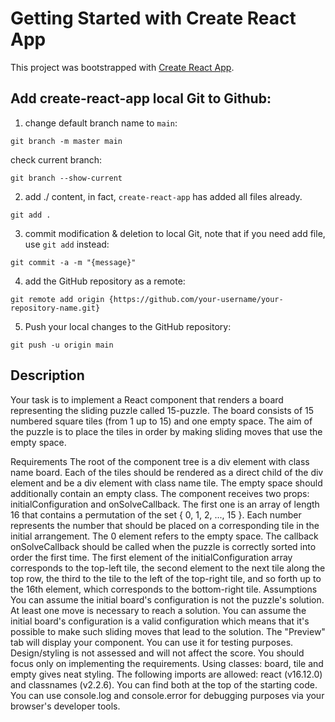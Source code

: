 # Getting Started with Create React App

This project was bootstrapped with [Create React App](https://github.com/facebook/create-react-app).

## Add create-react-app local Git to Github:

1. change default branch name to `main`:
```
git branch -m master main
```

check current branch:
```
git branch --show-current
```

2. add ./ content, in fact, `create-react-app` has added all files already.
```
git add .
```

3. commit modification & deletion to local Git, note that if you need add file, use `git add` instead:
```
git commit -a -m "{message}"
```

4. add the GitHub repository as a remote:
```
git remote add origin {https://github.com/your-username/your-repository-name.git}

```

5. Push your local changes to the GitHub repository:
```
git push -u origin main
```

## Description

Your task is to implement a React component that renders a board representing the sliding puzzle called 15-puzzle. The board consists of 15 numbered square tiles (from 1 up to 15) and one empty space. The aim of the puzzle is to place the tiles in order by making sliding moves that use the empty space.

Requirements
The root of the component tree is a div element with class name board.
Each of the tiles should be rendered as a direct child of the div element and be a div element with class name tile. The empty space should additionally contain an empty class.
The component receives two props: initialConfiguration and onSolveCallback. The first one is an array of length 16 that contains a permutation of the set { 0, 1, 2, ..., 15 }. Each number represents the number that should be placed on a corresponding tile in the initial arrangement. The 0 element refers to the empty space. The callback onSolveCallback should be called when the puzzle is correctly sorted into order the first time.
The first element of the initialConfiguration array corresponds to the top-left tile, the second element to the next tile along the top row, the third to the tile to the left of the top-right tile, and so forth up to the 16th element, which corresponds to the bottom-right tile.
Assumptions
You can assume the initial board's configuration is not the puzzle's solution. At least one move is necessary to reach a solution.
You can assume the initial board's configuration is a valid configuration which means that it's possible to make such sliding moves that lead to the solution.
The "Preview" tab will display your component. You can use it for testing purposes.
Design/styling is not assessed and will not affect the score. You should focus only on implementing the requirements. Using classes: board, tile and empty gives neat styling.
The following imports are allowed: react (v16.12.0) and classnames (v2.2.6). You can find both at the top of the starting code.
You can use console.log and console.error for debugging purposes via your browser's developer tools.


